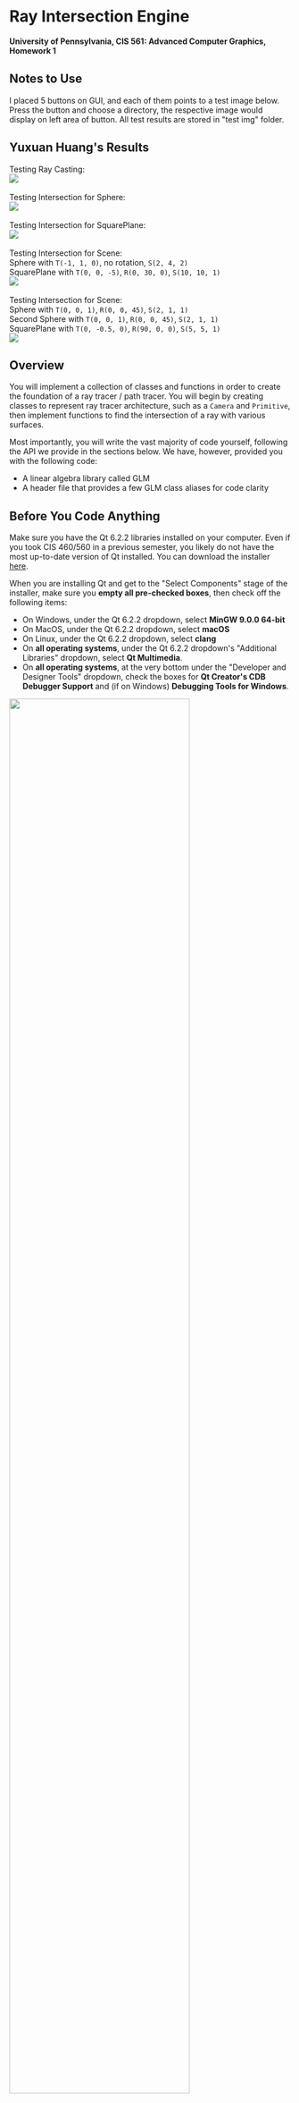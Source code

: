 Ray Intersection Engine
======================

**University of Pennsylvania, CIS 561: Advanced Computer Graphics, Homework 1**

Notes to Use
------------
I placed 5 buttons on GUI, and each of them points to a test image below. Press the button and choose a directory, the respective image would display on left area of button. All test results are stored in "test img" folder.

Yuxuan Huang's Results
------------
Testing Ray Casting: <br />
![](https://github.com/CIS-461-2022/homework-01-ray-intersection-engine-HarrietKira/blob/main/test%20img/TestRayCasting.png) <br />
<br />
Testing Intersection for Sphere: <br />
![](https://github.com/CIS-461-2022/homework-01-ray-intersection-engine-HarrietKira/blob/main/test%20img/TestIntersection1.png) <br />
<br />
Testing Intersection for SquarePlane: <br />
![](https://github.com/CIS-461-2022/homework-01-ray-intersection-engine-HarrietKira/blob/main/test%20img/TestIntersection2.png) <br />
<br />
Testing Intersection for Scene: <br />
Sphere with `T(-1, 1, 0)`, no rotation, `S(2, 4, 2)` <br /> 
SquarePlane with `T(0, 0, -5)`, `R(0, 30, 0)`, `S(10, 10, 1)` <br />
![](https://github.com/CIS-461-2022/homework-01-ray-intersection-engine-HarrietKira/blob/main/test%20img/TestIntersection3.png) <br />
<br />
Testing Intersection for Scene: <br />
Sphere with `T(0, 0, 1)`, `R(0, 0, 45)`, `S(2, 1, 1)` <br />
Second Sphere with `T(0, 0, 1)`, `R(0, 0, 45)`, `S(2, 1, 1)` <br />
SquarePlane with `T(0, -0.5, 0)`, `R(90, 0, 0)`, `S(5, 5, 1)` <br />
![](https://github.com/CIS-461-2022/homework-01-ray-intersection-engine-HarrietKira/blob/main/test%20img/TestIntersection4.png)

Overview
------------
You will implement a collection of classes and functions in order to create the
foundation of a ray tracer / path tracer. You will begin by creating classes to represent
ray tracer architecture, such as a `Camera` and `Primitive`, then implement
functions to find the intersection of a ray with various surfaces.

Most importantly, you will write the vast majority of code yourself, following
the API we provide in the sections below. We have, however, provided you with
the following code:
* A linear algebra library called GLM
* A header file that provides a few GLM class aliases for code clarity

Before You Code Anything
--------------------------
Make sure you have the Qt 6.2.2 libraries installed on your computer.
Even if you took CIS 460/560 in a previous semester, you likely do not have
the most up-to-date version of Qt installed. You can download the installer
[here](https://www.qt.io/download-qt-installer?hsCtaTracking=99d9dd4f-5681-48d2-b096-470725510d34%7C074ddad0-fdef-4e53-8aa8-5e8a876d6ab4).

When you are installing Qt and get to the "Select Components" stage of the installer,
make sure you __empty all pre-checked boxes__, then check off the following items:
- On Windows, under the Qt 6.2.2 dropdown, select __MinGW 9.0.0 64-bit__
- On MacOS, under the Qt 6.2.2 dropdown, select __macOS__
- On Linux, under the Qt 6.2.2 dropdown, select __clang__
- On __all operating systems__, under the Qt 6.2.2 dropdown's "Additional Libraries" dropdown, select __Qt Multimedia__.
- On __all operating systems__, at the very bottom under the "Developer and Designer Tools" dropdown, check the boxes for __Qt Creator's CDB Debugger Support__ and (if on Windows) __Debugging Tools for Windows__.

<img src="qt_install1.png" width="80%">

<img src="qt_install2.png" width="80%">

<img src="qt_install3.png" width="80%">

Creating a Qt Widgets Application
-----------------
Open Qt Creator and select New Project from the startup screen. Select
`Qt Widgets Application` from the list of options, name it whatever you want,
and keep the default class name as `MainWindow`. You should now have a basic Qt
GUI application that, when run, displays a blank main window GUI.

Open your `.pro` file in Qt Creator's text editor, and add the following line
of code: `CONFIG += c++1z`. This will tell the compiler to recognize all C++
features added to C++ in versions up through C++ 2017. You should also add
these two lines of code:

`INCLUDEPATH += $$PWD`

`DEPENDPATH += $$PWD`

These will make it so that you don't have to directly add GLM to your project's
list of files to compile, and so that its inclusion in `globalincludes.h`
compiles.

You should add a button or File menu option to your GUI that is connected to a
slot that will ultimately create a `QImage`, write color to each pixel in the
image, and save the `QImage` as a `.png` file with a `QFileDialog` prompt for
determining the file name and save location. For now, just set up the connection
between the button and the slot.

In order to build your ray tracing application from here, you will first create
the following classes:

`Ray` Class (8 points)
------------
Create a `Ray` class that stores an origin and a direction for itself. We
recommend using the `Point3f` and `Vector3f` aliases for the `vec3` class for
these member variables to make it clearer at a glance that they represent a point
and a direction individually.

Your `Ray` class should also implement a function that takes in a 4D
transformation matrix and returns a new `Ray` that is the result of transforming
this `Ray` by that transformation matrix. Note that you'll have to temporarily
convert your `Ray`'s origin and direction to `vec4`s for this to work. You'll
use this function when testing `Ray`s for intersection with geometry.

`Camera` Class (12 points)
-------------
Create a `Camera` class with a constructor that takes in the following data:
* An `eye` position
* A point in space at which its forward vector should point (i.e. a reference point)
* A "world up" vector
* A vertical field of view
* Near and far clipping plane values
* Screen width and height values

Using these attributes, the `Camera` should construct and store a view-projection
matrix along with the inverse of that view-projection matrix.

Additionally, your `Camera` class should implement a function called `rayCast`,
which should take in a pixel coordinate and return a `Ray` in world space that
corresponds to the input pixel.

Testing your ray casting code
------------
At this point, you can begin to implement `MainWindow`'s function that renders
your scene to a `QImage`. Create a `Camera` with the following attributes for
testing:
* `eye = (0, 0, 10)`
* `ref = (0, 0, 0)`
* `worldUp = (0, 1, 0)`
* `fieldOfView = 45`
* `width = height = 400`
* `nearClip = 0.1`
* `farClip = 1000`

For every pixel within your `Camera`'s screen width and screen height, cast a
ray and map the ray's normalized direction to a color with this formula:
`RGB = (ray.direction + vec3(1,1,1)) * 0.5f`. This maps the range `[-1, 1]` to
`[0, 1]` so that we can see negative directions as distinct colors. Store the
ray direction as a color in the pixel that spawned the ray, and if you do this
for all rays you should receive the following image as output:

![](rayDir.png)

If your output is different, consider the following common errors:
* Your camera's field of view is in degrees or radians when it should be the
opposite (depends on context, e.g. radians are correct when using FOV in a
tangent function)
* Your camera's width and height are represented as integers, so computing the
aspect ratio as width / height causes truncation of a `float` to an `int`
* You're incorrectly following the screen-to-world coordinate transformation
sequence. Perhaps you multiplied by the wrong `Uw`?

Once you've tested your ray casting, you can move on to implementing more
classes.

`Intersection` Class (10 points)
--------
This class will represent the set of information relevant to a point of
intersection between a `Ray` and a `Primitive` in the scene. It should store
the following member variables:
* `Point3f point`: The point on the surface (in world space) at which the
intersection occurred.
* `Normal3f normal`: The surface normal at the point of intersection in world
space.
* `float t`: The distance along the `Ray` at which this point of intersection
lies.
* `const Primitive *objectHit`: A pointer to the `Primitive`
whose surface we are intersecting. We'll discuss the `Primitive` class below.

You will create temporary `Intersection`s in your code when you test `Ray`s to
find their points of intersection with the scene's geometry. For this assignment,
you will ultimately output the surface normal at an `Intersection` as the color
of the pixel that spawned the ray intersecting with the surface.

`Transform` Class (10 points)
-----------
A `Transform` will represent the sequence of transformations that have been
applied to a primitive in the scene in order to transform it to its current
location, size, and orientation. A `Transform` should store the following
members:
* A 3D vector to store its translational XYZ. You may wish to store this as a 3D vector.
* A 3D vector to store its scale in the XYZ directions.
* A 3D vector to represent its Euler angles of rotation, one float for each
rotational axis.
* A 4x4 matrix `worldTransform` which represents the following sequence of
transformations: `translate(tx,ty,tz) * rotate(rx, x_axis), * rotate(ry, y_axis) * rotate(rz, z_axis) * scale(sx, sy, sz)`. You should use GLM's built-in transformation functions to
more easily construct these individual matrices.
* A 4x4 matrix `worldTransformInverse` which represents the inverse of the world
transform matrix.
* A 3x3 matrix `worldTransformInverseTranspose`, which represents the transpose
of the inverse of the world matrix, after the world matrix has been truncated
to a 3x3 matrix to remove its translational component. This matrix will be used
to properly transform surface normals from local object space into world space
when finding the intersections of rays with geometry.

A `Transform` should implement two constructors:
* `Transform()`, which sets its translate and rotate to 0, and its scale to 1.
* `Transform(vec3 t, vec3 r, vec3 s)`, which takes in translate, rotate, and scale
values and sets up the `Transform`'s members accordingly.

You should also write any accessor functions you deem necessary. Remember your
const correctness!

`Primitive` Class and `Shape` Class (20 points)
--------
The `Primitive` class will be used to represent a construct that contains data
such as a shape, a material, and a light source. For this assignment, we will
only handle the `Shape` component of a `Primitive`. To this end, the `Primitive`
class should have the following member variables:
* A `QString` to represent its name, for debugging purposes
* A `std::unique_ptr` to a `Shape`, which will be used to store an intersectable
surface in the `Primitive`

The `Shape` class will be an abstract superclass for all intersectable surfaces,
such as spheres and planes. A `Shape` should have the following members:
* A `Transform` member variable to enable you to move the basic `Shape` around the scene and
alter its scale and orientation.
* A constructor that takes in a `Transform` to initialize the requisite member
variable
* A `virtual` destructor so that the class can properly act as a superclass!

Additionally, the `Primitive` class and the `Shape` class should declare the
following function: `std::optional<Intersection> getIntersection(Ray) const`.
Importantly, the `Shape` class should declare this function as being purely
virtual, whereas the `Primitive` class should implement it. The `Primitive`
implementation should have the following features:
* The returned `std::optional` will have a value of `std::nullopt` if the `Ray` does not
intersect with the object.
* The returned `std::optional` will have an `Intersection` value if the ray intersects
the object, and the `Intersection`'s `objectHit` should point to `this`.

Importantly, the `Intersection` passed into this function will always be
declared on the stack, in a scope just outside the function call. You should
never initialize an `Intersection` on the heap; we pass it by pointer so that
we can modify it from within the function and effectively have two "return"
values: the actual return boolean, and the intersection information obtained if
the function returned `true`.

We will discuss the implementation of `getIntersection` for `Shape` subclasses
later in this document.

`Scene` Class (10 points)
---------
This class will be a container for all `Primitive`s in this assignment. A `Scene`
should contain a `std::vector` of `std::unique_ptr`s to `Primitive`s as a member
variable. Additonally, for the sake of organization you may wish to store your
`Camera` in the `Scene` class as well.

The `Scene` class should implement its own version of
`bool getIntersection(Ray, Intersection*) const` which tests the
input `Ray` for intersection with all `Primitive`s in the `Scene` and outputs
the `Intersection` with the smallest non-negative `t` value via the
`Intersection*` input to the function. It should return `false` if the `Ray`
does not intersect any geometry.

`Sphere` and `SquarePlane` Classes (20 points)
---------
These two classes should inherit from the `Shape` class and should implement its
`getIntersection` function. A unit `Sphere` should be assumed to be centered at
the origin and have a radius of 0.5, and a unit `SquarePlane` should be centered
at the origin, have side lengths of 1, and have its normal aligned with the
Z-axis. Use this information to implement these classes' `getIntersection`
functions, making sure to transform the input `Ray` by the inverse of the
`Shape`'s world-space transformation matrix. `getIntersection` should modify the
input `Intersection` to contain a proper world-space point of intersection,
world-space surface normal, and t-value provided the `Ray` intersects the `Shape`.
Remember to properly transform the surface normal from local object space into
world space via the inverse-transpose model matrix.

Testing your intersection code
--------
Once you've implemented all of the functions defined above, you should be ready
to test your ray-object intersection engine. Begin by constructing a couple of
test scenes, one with an untransformed `Sphere` and one with an untransformed
`SquarePlane`. If you output the surface normal of the resulting `Intersection`
as a color, using the same direction-to-color formula as before, you should see
the following two images:

![](sphereNormals.png)

![](squareNormals.png)

Once you've tested your basic object intersections, you can try rendering a
scene with transformed objects. Set up a scene with the following geometry:
* A `Sphere` with a translation of `(-1, 1, 0)`, no rotation, and a scale of `(2, 4, 2)`.
* A `SquarePlane` with a translation of `(0, 0, -5)`, a rotation of
`(0, 30, 0)`, and a scale of `(10, 10, 1)`.

You should receive this image:

![](surfaceNormals.png)

Code Style (10 points)
------------
For the ray tracer assignments in this course, we will be grading you on coding
style since you'll be writing nearly all of the code yourself. We will be
following the style guide defined in CIS 560; you can find it [here](https://www.cis.upenn.edu/~cis460/19fa/styleguide.html) if you need to
review it. Part of this style guide is based on the design decisions made in
`Physically Based Rendering`, so adhering to it now will help you to better
understand PBRT's code once we begin the path tracer.

Submitting your project
--------------
Rather than uploading a zip file to Canvas, you will simply submit a link to
the committed version of your code you wish us to grade. If you click on the
__Commits__ tab of your repository on Github, you will be brought to a list of
commits you've made. Simply click on the one you wish for us to grade, then copy
and paste the URL of the page into the Canvas submission form.

At the top of this Markdown file, add a section titled "[Your Full Name Here]'s
Results" and show your test renders there. In addition to the tests for which
we provided example renders, upload the image you receive for rendering a scene
with these attributes:
* A `Sphere` with a translation of `(0, 0, 1)`, a rotation of `(0, 0, 45)`, and
a scale of `(2, 1, 1)`.
* A second `Sphere` with a translation of `(0, 0, 1)`, a rotation of
`(0, 0, 45)`, and a scale of `(2, 1, 1)`.
* A `SquarePlane` with a translation of `(0, -0.5, 0)`, a rotation of
`(90, 0, 0)`, and a scale of `(5, 5, 1)`.
